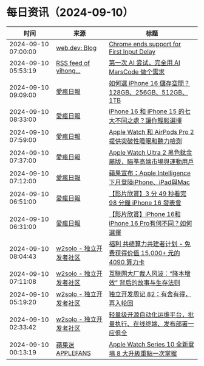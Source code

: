﻿# 每日资讯（2024-09-10）

|时间|来源|标题|
|---|---|---|
|2024-09-10 07:00:00|[web.dev: Blog](https://web.dev/feed.xml)|[Chrome ends support for First Input Delay](https://web.dev/blog/fid?hl=en)|
|2024-09-10 05:53:19|[RSS feed of yihong...](https://raw.githubusercontent.com/yihong0618/gitblog/master/feed.xml)|[第一次 AI 尝试，完全用 AI MarsCode 做个需求](https://github.com/yihong0618/gitblog/issues/293)|
|2024-09-10 09:09:00|[愛瘋日報](http://www.iphonetaiwan.org/feeds/posts/default)|[如何選 iPhone 16 儲存空間？128GB、256GB、512GB、1TB](https://www.iphonetaiwan.org/2024/09/iphone-16-storage-options.html)|
|2024-09-10 08:33:00|[愛瘋日報](http://www.iphonetaiwan.org/feeds/posts/default)|[iPhone 16 和 iPhone 15 的七大不同之處？讓你輕鬆選擇](https://www.iphonetaiwan.org/2024/09/choice-iphone-16.html)|
|2024-09-10 07:59:00|[愛瘋日報](http://www.iphonetaiwan.org/feeds/posts/default)|[Apple Watch 和 AirPods Pro 2 提供突破性睡眠和聽力檢測](https://www.iphonetaiwan.org/2024/09/apple-health-features-sleep-apnea-hearing-aid.html)|
|2024-09-10 07:37:00|[愛瘋日報](http://www.iphonetaiwan.org/feeds/posts/default)|[Apple Watch Ultra 2 黑色鈦金屬版，瞄準高端市場與運動用戶](https://www.iphonetaiwan.org/2024/09/apple-watch-ultra-2-black-titanium.html)|
|2024-09-10 07:12:00|[愛瘋日報](http://www.iphonetaiwan.org/feeds/posts/default)|[蘋果宣布：Apple Intelligence下月登陸iPhone、iPad與Mac](https://www.iphonetaiwan.org/2024/09/apple-intelligence-ai-ios18-new-features.html)|
|2024-09-10 06:51:00|[愛瘋日報](http://www.iphonetaiwan.org/feeds/posts/default)|[【影片欣賞】3 分 49 秒看完 98 分鐘 iPhone 16 發表會](https://www.iphonetaiwan.org/2024/09/apple-september-event-highlights-iphone16.html)|
|2024-09-10 06:31:00|[愛瘋日報](http://www.iphonetaiwan.org/feeds/posts/default)|[【影片欣賞】iPhone 16和iPhone 16 Pro有何不同？如何選擇](https://www.iphonetaiwan.org/2024/09/iphone-16-series-new-features.html)|
|2024-09-10 08:04:43|[w2solo - 独立开发者社区](https://w2solo.com/topics/feed)|[ 福利 共绩算力共建者计划 - 免费获得价值 15,000+ 元的 4090 算力卡](https://w2solo.com/topics/5018)|
|2024-09-10 07:11:08|[w2solo - 独立开发者社区](https://w2solo.com/topics/feed)|[互联网大厂裁人风波：“降本增效” 背后的故事与生存法则](https://w2solo.com/topics/5017)|
|2024-09-10 05:19:20|[w2solo - 独立开发者社区](https://w2solo.com/topics/feed)|[独立开发周记 82：有舍有得，再入轮回](https://w2solo.com/topics/5016)|
|2024-09-10 02:33:42|[w2solo - 独立开发者社区](https://w2solo.com/topics/feed)|[轻量级开源自动化运维平台，批量执行、在线终端、发布部署一应俱全](https://w2solo.com/topics/5015)|
|2024-09-10 00:13:19|[蘋果迷 APPLEFANS](https://applefans.today/feed/)|[Apple Watch Series 10 全新登場 8 大升級重點一次掌握](https://applefans.today/2024-09-all-new-apple-watch-series-10/)|
